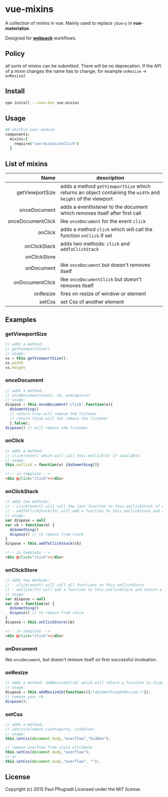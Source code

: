 # vue-mixins

A collection of mixins in vue.
Mainly used to replace `jQuery` in **vue-materialize**.

Designed for [**webpack**](https://webpack.github.io/) workflows.

## Policy

all sorts of mixins can be submitted. There will be no deprecation. If the API of a mixin changes the name has to change, for example `onResize` -> `onResize2`

## Install

```sh
npm install --save-dev vue-mixins

```
## Usage
```coffee
## whithin your module
components:
  mixins:[
    require("vue-mixins/onClick")
  ]
```
## List of mixins
| Name | description |
| ---: |  ------- |
| getViewportSize | adds a method `getViewportSize` which returns an object containing the `width` and `height` of the viewport |
| onceDocument | adds a eventlistener to the document which removes itself after first call|
| onceDocumentClick | like `onceDocument` for the event `click`|
| onClick  | adds a method `click` which will call the function `onClick` if set |
| onClickStack  | adds two methods: `click` and `addToClickStack` |
| onClickStore  | |
| onDocument  | like `onceDocument` but doesn't removes itself |
| onDocumentClick  | like `onceDocumentClick` but doesn't removes itself |
| onResize | fires on resize of window or element |
| setCss | set Css of another element |

## Examples
### getViewportSize
```js
// adds a method:
// getViewportSize()
// usage:
vs = this.getViewportSize();
vs.width
vs.height
```
### onceDocument
```js
// adds a method:
// onceDocument(event, cb, useCapture)
// usage:
dispose = this.onceDocument('click',function(e){
  doSomething()
  // return true will remove the listener
  // return false will not remove the listener
  },false);
dispose() // will remove the listener
```
### onClick
```js
// adds a method:
// click(event) which will call this.onClick(e) if available
// usage:
this.onClick = function(e) {doSomething()}
```
```html
<!-- in template -->
<div @click="click"></div>
```

### onClickStack
```js
// adds two methods:
// - click(event) will call the last function in this.onClickStack if available
// - addToClickStack(fn) will add a function to this.onClickStack and return a function to dispose it
// usage:
var dispose = null
var cb = function(e) {
  doSomething()
  dispose() // to remove from stack
}
dispose = this.addToClickStack(cb)
```
```html
<!-- in template -->
<div @click="click"></div>
```

### onClickStore
```js
// adds two methods:
// - click(event) will call all functions in this.onClickStore
// - onClick(fn) will add a function to this.onClickStore and return a function to dispose it
// usage:
var dispose = null
var cb = function(e) {
  doSomething()
  dispose() // to remove from store
}
dispose = this.onClickStore(cb)
```
```html
<!-- in template -->
<div @click="click"></div>
```
### onDocument
like `onceDocument`, but doesn't remove itself on first successful invokation.

### onResize
```js
// adds a method: addResizeCb(cb) which will return a function to dispose it
// usage:
dispose = this.addResizeCb(function(){/*doSomethingOnResize;*/});
// remove your cb
dispose();
```

### setCss
```js
// adds a method:
// setCss(element,cssProperty, cssValue)
// usage:
this.setCss(document.body,"overflow","hidden");

// remove overflow from style attribute
this.setCss(document.body,"overflow");
// or
this.setCss(document.body,"overflow", "");

```
## License
Copyright (c) 2015 Paul Pflugradt
Licensed under the MIT license.

